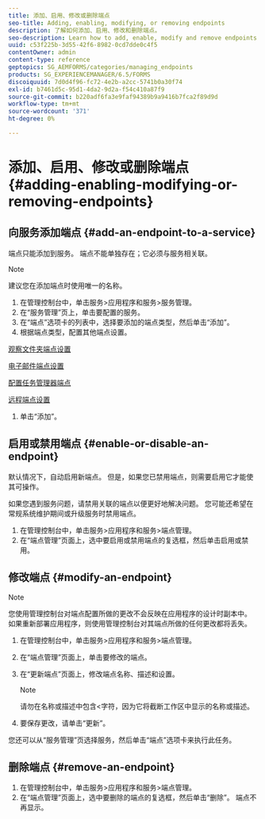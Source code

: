 ```yaml
---
title: 添加、启用、修改或删除端点
seo-title: Adding, enabling, modifying, or removing endpoints
description: 了解如何添加、启用、修改和删除端点。
seo-description: Learn how to add, enable, modify and remove endpoints.
uuid: c53f225b-3d55-42f6-8982-0cd7dde0c4f5
contentOwner: admin
content-type: reference
geptopics: SG_AEMFORMS/categories/managing_endpoints
products: SG_EXPERIENCEMANAGER/6.5/FORMS
discoiquuid: 7d0d4f96-fc72-4e2b-a2cc-5741b0a30f74
exl-id: b7461d5c-95d1-4da2-9d2a-f54c410a87f9
source-git-commit: b220adf6fa3e9faf94389b9a9416b7fca2f89d9d
workflow-type: tm+mt
source-wordcount: '371'
ht-degree: 0%

---
```


# 添加、启用、修改或删除端点 {#adding-enabling-modifying-or-removing-endpoints}

## 向服务添加端点 {#add-an-endpoint-to-a-service}

端点只能添加到服务。 端点不能单独存在；它必须与服务相关联。

>[!NOTE]
>
>建议您在添加端点时使用唯一的名称。

1. 在管理控制台中，单击服务>应用程序和服务>服务管理。
1. 在“服务管理”页上，单击要配置的服务。
1. 在“端点”选项卡的列表中，选择要添加的端点类型，然后单击“添加”。
1. 根据端点类型，配置其他端点设置。

[观察文件夹端点设置](/help/forms/using/admin-help/configuring-watched-folder-endpoints.md#watched-folder-endpoint-settings)

[电子邮件端点设置](/help/forms/using/admin-help/configuring-email-endpoints.md#email-endpoint-settings)

[配置任务管理器端点](/help/forms/using/admin-help/configuring-task-manager-endpoints.md#configuring-task-manager-endpoints)

[远程端点设置](/help/forms/using/admin-help/configuring-remoting-endpoints.md#remoting-endpoint-settings)

1. 单击“添加”。

## 启用或禁用端点 {#enable-or-disable-an-endpoint}

默认情况下，自动启用新端点。 但是，如果您已禁用端点，则需要启用它才能使其可操作。

如果您遇到服务问题，请禁用关联的端点以便更好地解决问题。 您可能还希望在常规系统维护期间或升级服务时禁用端点。

1. 在管理控制台中，单击服务>应用程序和服务>端点管理。
1. 在“端点管理”页面上，选中要启用或禁用端点的复选框，然后单击启用或禁用。

## 修改端点 {#modify-an-endpoint}

>[!NOTE]
>
>您使用管理控制台对端点配置所做的更改不会反映在应用程序的设计时副本中。 如果重新部署应用程序，则使用管理控制台对其端点所做的任何更改都将丢失。

1. 在管理控制台中，单击服务>应用程序和服务>端点管理。
1. 在“端点管理”页面上，单击要修改的端点。
1. 在“更新端点”页面上，修改端点名称、描述和设置。

   >[!NOTE]
   >
   >请勿在名称或描述中包含&lt;字符，因为它将截断工作区中显示的名称或描述。

1. 要保存更改，请单击“更新”。

您还可以从“服务管理”页选择服务，然后单击“端点”选项卡来执行此任务。

## 删除端点 {#remove-an-endpoint}

1. 在管理控制台中，单击服务>应用程序和服务>端点管理。
1. 在“端点管理”页面上，选中要删除的端点的复选框，然后单击“删除”。 端点不再显示。
